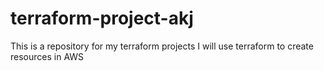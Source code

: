 # terraform-project-akj
This is a repository for my terraform projects
I will use terraform to create resources in AWS